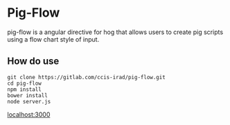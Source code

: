 # Pig-Flow
pig-flow is a angular directive for hog that allows users to create pig scripts
using a flow chart style of input.

## How do use
```
git clone https://gitlab.com/ccis-irad/pig-flow.git
cd pig-flow
npm install
bower install
node server.js
```
[localhost:3000](http://localhost:3000)
